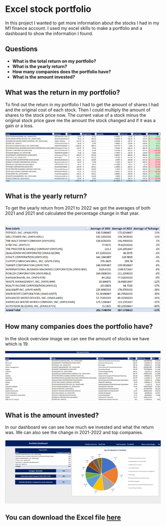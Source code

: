 # Excel stock portfolio

<p>In this project I wanted to get more information about the stocks I had in my M1 finance account. I used my excel skills to make a portfolio and 
a dashboard to show the information I found.</p>

## Questions

- **What is the total return on my portfolio?**
- **What is the yearly return?**
- **How many companies does the portfolio have?**
- **What is the amount invested?**


## **What was the return in my portfolio?**

To find out the return in my portfolio I had to get the amount of shares I had and the original cost of each stock. Then I could multiply the amount of shares to the stock price now. The current value of a stock minus the original stock price gave me the amount the stock changed and if it was a gain or a loss.

![Stocks owned](image_files/stocks_owned.png)

## **What is the yearly return?**

To get the yearly return from 2021 to 2022 we got the averages of both 2021 and 2021 and calculated the percentage change in that year.
<br></br>

![Change 2021-2022](image_files/change_2021-2022.png)

## **How many companies does the portfolio have?**
In the stock overview image we can see the amount of stocks we have which is 19.


![Stock overview](image_files/stock_overview.png)

## **What is the amount invested?**
In our dashboard we can see how much we invested and what the return was. We can also see the change in 2021-2022 and top companies.
<br></br>
![Dashboard](image_files/Dashboard.png)

## You can download the Excel file [here](https://github.com/Luil0/Excel_stock_portfolio/raw/main/stock_portfolio.xlsx)



